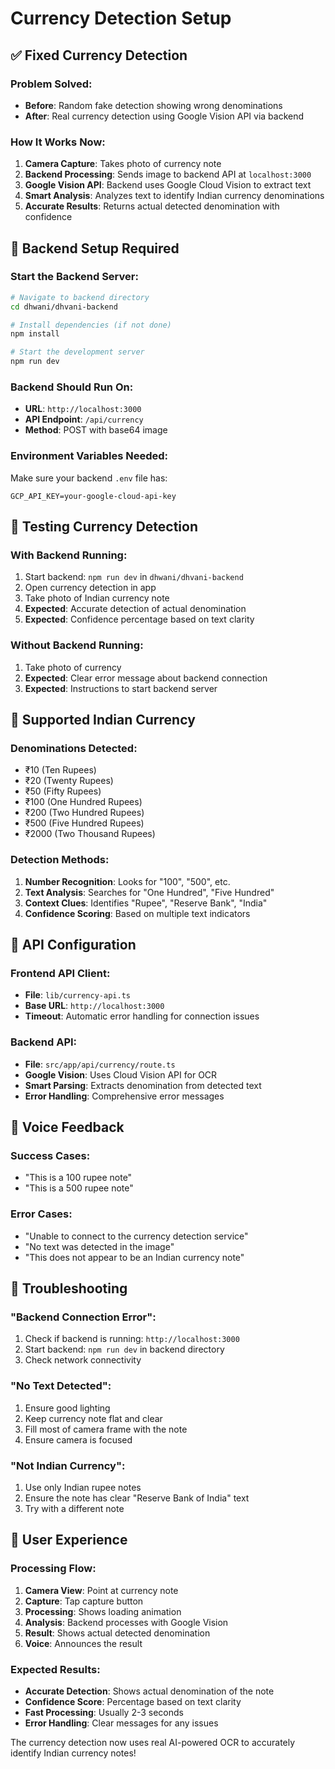 # Currency Detection Setup

## ✅ Fixed Currency Detection

### **Problem Solved:**
- **Before**: Random fake detection showing wrong denominations
- **After**: Real currency detection using Google Vision API via backend

### **How It Works Now:**
1. **Camera Capture**: Takes photo of currency note
2. **Backend Processing**: Sends image to backend API at `localhost:3000`
3. **Google Vision API**: Backend uses Google Cloud Vision to extract text
4. **Smart Analysis**: Analyzes text to identify Indian currency denominations
5. **Accurate Results**: Returns actual detected denomination with confidence

## 🚀 Backend Setup Required

### **Start the Backend Server:**
```bash
# Navigate to backend directory
cd dhwani/dhvani-backend

# Install dependencies (if not done)
npm install

# Start the development server
npm run dev
```

### **Backend Should Run On:**
- **URL**: `http://localhost:3000`
- **API Endpoint**: `/api/currency`
- **Method**: POST with base64 image

### **Environment Variables Needed:**
Make sure your backend `.env` file has:
```env
GCP_API_KEY=your-google-cloud-api-key
```

## 🧪 Testing Currency Detection

### **With Backend Running:**
1. Start backend: `npm run dev` in `dhwani/dhvani-backend`
2. Open currency detection in app
3. Take photo of Indian currency note
4. **Expected**: Accurate detection of actual denomination
5. **Expected**: Confidence percentage based on text clarity

### **Without Backend Running:**
1. Take photo of currency
2. **Expected**: Clear error message about backend connection
3. **Expected**: Instructions to start backend server

## 🎯 Supported Indian Currency

### **Denominations Detected:**
- ₹10 (Ten Rupees)
- ₹20 (Twenty Rupees)  
- ₹50 (Fifty Rupees)
- ₹100 (One Hundred Rupees)
- ₹200 (Two Hundred Rupees)
- ₹500 (Five Hundred Rupees)
- ₹2000 (Two Thousand Rupees)

### **Detection Methods:**
1. **Number Recognition**: Looks for "100", "500", etc.
2. **Text Analysis**: Searches for "One Hundred", "Five Hundred"
3. **Context Clues**: Identifies "Rupee", "Reserve Bank", "India"
4. **Confidence Scoring**: Based on multiple text indicators

## 🔧 API Configuration

### **Frontend API Client:**
- **File**: `lib/currency-api.ts`
- **Base URL**: `http://localhost:3000`
- **Timeout**: Automatic error handling for connection issues

### **Backend API:**
- **File**: `src/app/api/currency/route.ts`
- **Google Vision**: Uses Cloud Vision API for OCR
- **Smart Parsing**: Extracts denomination from detected text
- **Error Handling**: Comprehensive error messages

## 🎤 Voice Feedback

### **Success Cases:**
- "This is a 100 rupee note"
- "This is a 500 rupee note"

### **Error Cases:**
- "Unable to connect to the currency detection service"
- "No text was detected in the image"
- "This does not appear to be an Indian currency note"

## 🚨 Troubleshooting

### **"Backend Connection Error":**
1. Check if backend is running: `http://localhost:3000`
2. Start backend: `npm run dev` in backend directory
3. Check network connectivity

### **"No Text Detected":**
1. Ensure good lighting
2. Keep currency note flat and clear
3. Fill most of camera frame with the note
4. Ensure camera is focused

### **"Not Indian Currency":**
1. Use only Indian rupee notes
2. Ensure the note has clear "Reserve Bank of India" text
3. Try with a different note

## 📱 User Experience

### **Processing Flow:**
1. **Camera View**: Point at currency note
2. **Capture**: Tap capture button
3. **Processing**: Shows loading animation
4. **Analysis**: Backend processes with Google Vision
5. **Result**: Shows actual detected denomination
6. **Voice**: Announces the result

### **Expected Results:**
- **Accurate Detection**: Shows actual denomination of the note
- **Confidence Score**: Percentage based on text clarity
- **Fast Processing**: Usually 2-3 seconds
- **Error Handling**: Clear messages for any issues

The currency detection now uses real AI-powered OCR to accurately identify Indian currency notes!